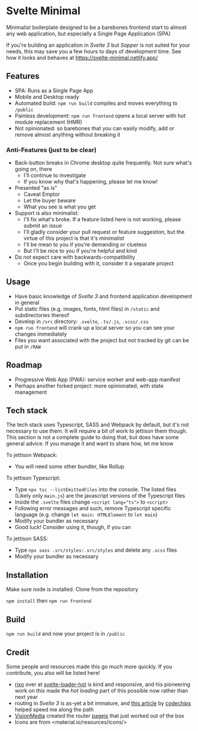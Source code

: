 # Svelte Minimal

Minimalist boilerplate designed to be a barebones frontend start to almost any web application, but especially a Single Page Application (SPA)

If you're building an application in *Svelte 3* but *Sapper* is not suited for your needs, this may save you a few hours to days of development time.  See how it looks and behaves at <https://svelte-minimal.netlify.app/>

## Features

* SPA: Runs as a Single Page App
* Mobile and Desktop ready
* Automated build: `npm run build` compiles and moves everything to `/public`
* Painless development: `npm run frontend` opens a local server with hot module replacement (HMR)
* Not opinionated: so barebones that you can easily modify, add or remove almost anything without breaking it

### Anti-Features (just to be clear)

* Back-button breaks in Chrome desktop quite frequently. Not sure what's going on, there
  * I'll continue to investigate
  * If you know why that's happening, please let me know!
* Presented "as is"
  * Caveat Emptor
  * Let the buyer beware
  * What you see is what you get
* Support is also minimalist:
  * I'll fix what's broke. If a feature listed here is not working, please submit an issue
  * I'll gladly consider your pull request or feature suggestion, but the virtue of this project is that it's *minimalist*
  * I'll be mean to you if you're demanding or clueless
  * But I'll be nice to you if you're helpful and kind
* Do not expect care with backwards-compatibility
  * Once you begin building with it, consider it a separate project

## Usage

* Have basic knowledge of *Svelte 3* and frontend application development in general
* Put static files (e.g. images, fonts, html files) in `/static` and subdirectories thereof
* Develop in `/src` directory: `.svelte`, `.ts/.js`, `.scss/.css`
* `npm run frontend` will crank up a local server so you can see your changes immediately
* Files you want associated with the project but not tracked by git can be put in `/RAW`

## Roadmap

* Progressive Web App (PWA): service worker and web-app manifest
* Perhaps another forked project: more opinionated, with state management

## Tech stack

The tech stack uses Typescript, SASS and Webpack by default, but it's not necessary to use them. It will require a bit of work to jettison them though. This section is not a complete guide to doing that, but does have some general advice. If you manage it and want to share how, let me know

To jettison Webpack:

* You will need some other bundler, like Rollup

To jettison Typescript:

* Type `npx tsc --listEmittedFiles` into the console. The listed files (Likely only `main.js`) are the javascript versions of the Typescript files
* Inside the `.svelte` files change `<script lang="ts">` to `<script>`
* Following error messages and such, remove Typescript specific language (e.g. change `let main: HTMLElement` to `let main`)
* Modify your bundler as necessary
* Good luck! Consider using it, though, if you can

To jettison SASS:

* Type `npx sass .src/styles:.src/styles` and delete any `.scss` files
* Modify your bundler as necessary

## Installation

Make sure node is installed. Clone from the repository

`npm install`
then
`npm run frontend`

## Build

`npm run build` and now your project is in `/public`

## Credit

Some people and resources made this go much more quickly. If you contribute, you also will be listed here!

* [rixo](https://github.com/rixo/svelte-loader-hot) over at [svelte-loader-hot](https://github.com/rixo/svelte-loader-hot) is kind and responsive, and his pioneering work on this made the *hot loading* part of this possible now rather than next year
* routing in *Svelte 3* is as-yet a bit immature, and [this article](https://codechips.me/svelte-routing-with-page-js-part-1/) by [codechips](https://github.com/codechips) helped speed me along the path
* [VisionMedia](https://github.com/visionmedia) created the router [pagejs](https://visionmedia.github.io/page.js/) that just worked out of the box
* Icons are from <material.io/resources/icons/>
